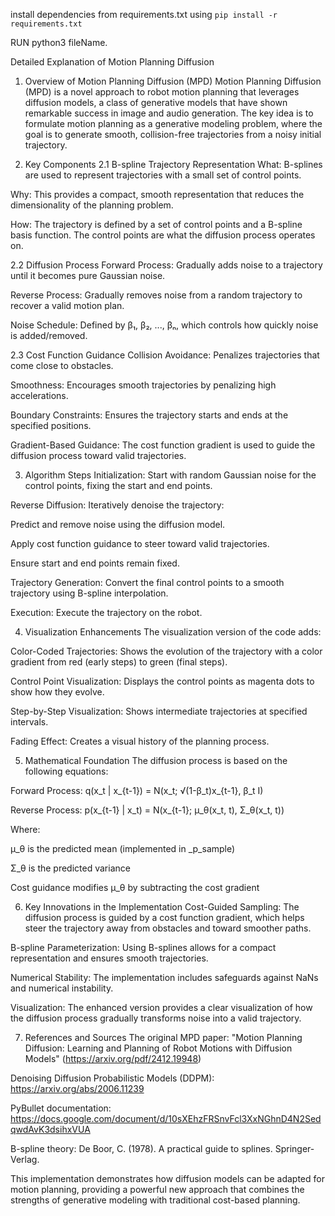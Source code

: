 install dependencies from requirements.txt using
`pip install -r requirements.txt` 

RUN python3 fileName.


Detailed Explanation of Motion Planning Diffusion
1. Overview of Motion Planning Diffusion (MPD)
Motion Planning Diffusion (MPD) is a novel approach to robot motion planning that leverages diffusion models, a class of generative models that have shown remarkable success in image and audio generation. The key idea is to formulate motion planning as a generative modeling problem, where the goal is to generate smooth, collision-free trajectories from a noisy initial trajectory.

2. Key Components
2.1 B-spline Trajectory Representation
What: B-splines are used to represent trajectories with a small set of control points.

Why: This provides a compact, smooth representation that reduces the dimensionality of the planning problem.

How: The trajectory is defined by a set of control points and a B-spline basis function. The control points are what the diffusion process operates on.

2.2 Diffusion Process
Forward Process: Gradually adds noise to a trajectory until it becomes pure Gaussian noise.

Reverse Process: Gradually removes noise from a random trajectory to recover a valid motion plan.

Noise Schedule: Defined by β₁, β₂, ..., βₙ, which controls how quickly noise is added/removed.

2.3 Cost Function Guidance
Collision Avoidance: Penalizes trajectories that come close to obstacles.

Smoothness: Encourages smooth trajectories by penalizing high accelerations.

Boundary Constraints: Ensures the trajectory starts and ends at the specified positions.

Gradient-Based Guidance: The cost function gradient is used to guide the diffusion process toward valid trajectories.

3. Algorithm Steps
Initialization: Start with random Gaussian noise for the control points, fixing the start and end points.

Reverse Diffusion: Iteratively denoise the trajectory:

Predict and remove noise using the diffusion model.

Apply cost function guidance to steer toward valid trajectories.

Ensure start and end points remain fixed.

Trajectory Generation: Convert the final control points to a smooth trajectory using B-spline interpolation.

Execution: Execute the trajectory on the robot.

4. Visualization Enhancements
The visualization version of the code adds:

Color-Coded Trajectories: Shows the evolution of the trajectory with a color gradient from red (early steps) to green (final steps).

Control Point Visualization: Displays the control points as magenta dots to show how they evolve.

Step-by-Step Visualization: Shows intermediate trajectories at specified intervals.

Fading Effect: Creates a visual history of the planning process.

5. Mathematical Foundation
The diffusion process is based on the following equations:

Forward Process: q(x_t | x_{t-1}) = N(x_t; √(1-β_t)x_{t-1}, β_t I)

Reverse Process: p(x_{t-1} | x_t) = N(x_{t-1}; μ_θ(x_t, t), Σ_θ(x_t, t))

Where:

μ_θ is the predicted mean (implemented in _p_sample)

Σ_θ is the predicted variance

Cost guidance modifies μ_θ by subtracting the cost gradient

6. Key Innovations in the Implementation
Cost-Guided Sampling: The diffusion process is guided by a cost function gradient, which helps steer the trajectory away from obstacles and toward smoother paths.

B-spline Parameterization: Using B-splines allows for a compact representation and ensures smooth trajectories.

Numerical Stability: The implementation includes safeguards against NaNs and numerical instability.

Visualization: The enhanced version provides a clear visualization of how the diffusion process gradually transforms noise into a valid trajectory.

7. References and Sources
The original MPD paper: "Motion Planning Diffusion: Learning and Planning of Robot Motions with Diffusion Models" (https://arxiv.org/pdf/2412.19948)

Denoising Diffusion Probabilistic Models (DDPM): https://arxiv.org/abs/2006.11239

PyBullet documentation: https://docs.google.com/document/d/10sXEhzFRSnvFcl3XxNGhnD4N2SedqwdAvK3dsihxVUA

B-spline theory: De Boor, C. (1978). A practical guide to splines. Springer-Verlag.

This implementation demonstrates how diffusion models can be adapted for motion planning, providing a powerful new approach that combines the strengths of generative modeling with traditional cost-based planning.